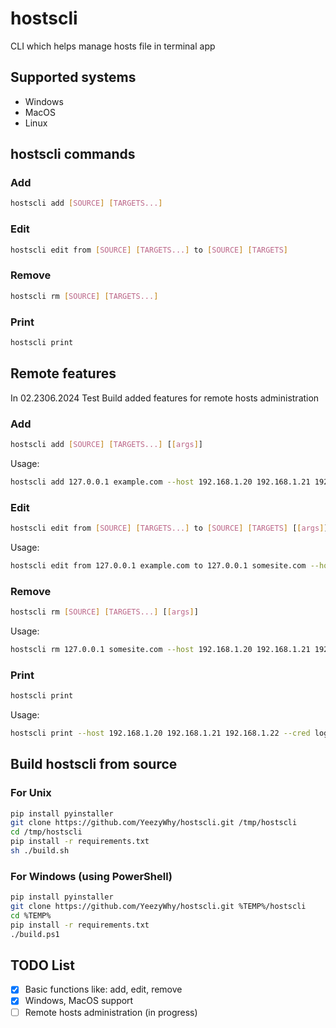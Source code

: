# hostscli

CLI which helps manage hosts file in terminal app


## Supported systems

- Windows
- MacOS
- Linux


## hostscli commands

### Add

```bash
hostscli add [SOURCE] [TARGETS...]
```

### Edit

```bash
hostscli edit from [SOURCE] [TARGETS...] to [SOURCE] [TARGETS]
```

### Remove

```bash
hostscli rm [SOURCE] [TARGETS...]
```

### Print

```bash
hostscli print
```

## Remote features

In 02.2306.2024 Test Build added features for remote hosts administration

### Add

```bash
hostscli add [SOURCE] [TARGETS...] [[args]]
```

Usage:

```bash
hostscli add 127.0.0.1 example.com --host 192.168.1.20 192.168.1.21 192.168.1.22 --cred login:password
```

### Edit

```bash
hostscli edit from [SOURCE] [TARGETS...] to [SOURCE] [TARGETS] [[args]]
```

Usage:

```bash
hostscli edit from 127.0.0.1 example.com to 127.0.0.1 somesite.com --host 192.168.1.20 192.168.1.21 192.168.1.22 --cred login:password
```

### Remove

```bash
hostscli rm [SOURCE] [TARGETS...] [[args]]
```

Usage:

```bash
hostscli rm 127.0.0.1 somesite.com --host 192.168.1.20 192.168.1.21 192.168.1.22 --cred login:password
```

### Print

```bash
hostscli print
```

Usage:

```bash
hostscli print --host 192.168.1.20 192.168.1.21 192.168.1.22 --cred login:password
```

## Build hostscli from source

### For Unix

```bash
pip install pyinstaller
git clone https://github.com/YeezyWhy/hostscli.git /tmp/hostscli
cd /tmp/hostscli
pip install -r requirements.txt
sh ./build.sh
```

### For Windows (using PowerShell)

```bash
pip install pyinstaller
git clone https://github.com/YeezyWhy/hostscli.git %TEMP%/hostscli
cd %TEMP%
pip install -r requirements.txt
./build.ps1
```


## TODO List

- [x] Basic functions like: add, edit, remove
- [x] Windows, MacOS support
- [ ] Remote hosts administration (in progress)
